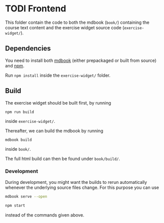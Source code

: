 # TODI Frontend
This folder contain the code to both the mdbook (`book/`) containing the course text content and the exercise widget source code (`exercise-widget/`).

## Dependencies
You need to install both [mdbook](https://rust-lang.github.io/mdBook/guide/installation.html) (either prepackaged or built from source) and [npm](https://docs.npmjs.com/downloading-and-installing-node-js-and-npm).

Run `npm install` inside the `exercise-widget/` folder.

## Build
The exercise widget should be built first, by running
```
npm run build
```
inside `exercise-widget/`.

Thereafter, we can build the mdbook by running
```
mdbook build
```
inside `book/`.

The full html build can then be found under `book/build/`.

### Development
During development, you might want the builds to rerun automatically whenever the underlying source files change. For this purpose you can use
```bash
mdbook serve --open
```
```bash
npm start
```
instead of the commands given above.